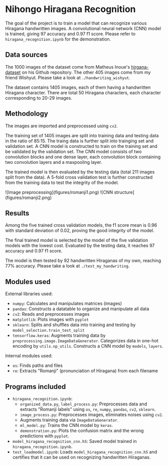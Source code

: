 # Nihongo Hiragana Recognition
The goal of the project is to train a model that can recognize various Hiragana handwritten images. A convolutional neural network (CNN) model is trained, giving $97%$ accuracy and $0.97$ f1 score. Please refer to `hiragana_recognition.ipynb` for the demonstration.


## Data sources
The 1000 images of the dataset come from Matheus Inoue's [hirgana-dataset](https://github.com/inoueMashuu/hiragana-dataset) on his Github repository.
The other 405 images come from my friend Wishyut. Please take a look at `./handwriting_wishyut`.

The dataset contains 1405 images, each of them having a handwritten Hiragana character. There are total 50 Hiragana characters, each character corresponding to 20-29 images.


## Methodology
The images are imported and preprocessed using `cv2`.

The training set of 1405 images are split into training data and testing data in the ratio of 85:15. The traing data is further split into trainging set and validation set. A CNN model is constructed to train on the training set and be validated by the validation set. The CNN model consists of two convolution blocks and one dense layer, each convolution block containing two convolution layers and a maxpooling layer.

The trained model is then evaluated by the testing data (total 211 images split from the data). A 5-fold cross validation test is further constructed from the training data to test the integrity of the model.

<div style="display: flex;">
![Image preprocessing](figures/romanji1.png)
![CNN structure](figures/romanji2.png)
</div>


## Results
Among the five trained cross validation models, the f1 score mean is $0.96$ with standard deviation of $0.02$, proving the good integrity of the model.

The final trained model is selected by the model of the five validation models with the lowest cost. Evaluated by the testing data, it reaches $97%$ accuracy and $0.97$ f1 score.

The model is then tested by 92 handwritten Hiraganas of my own, reaching 77% accuracy. Please take a look at `./test_my_handwriting`.


## Modules used
External libraries used:
* `numpy`: Calculates and manipulates matrices (images)
* `pandas`: Constructs a datatable to organize and manipulate all data
* `cv2`: Reads and preprocesses images
* `matplotlib`: Plots images with `pyplot`
* `sklearn`: Splits and shuffles data into training and testing by `model_selection.train_test_split`
* `tensorflow.keras`: Augments training data by `preprocessing.image.ImageDataGenerator`. Categorizes data in one-hot encoding by `utils.np_utils`. Constructs a CNN model by `models`, `layers`.

Internal modules used:
* `os`: Finds paths and files
* `re`: Extracts "Romanji" (pronunciation of Hiragana) from each filename


## Programs  included
* `hiragana_recognition.ipynb`: 
    * `organized_data.py`, `label_process.py`: Preprocesses data and extracts "Romanji labels" using `os`, `re`, `numpy`, `pandas`, `cv2`, `sklearn`.
    * `image_process.py`: Preprocesses images, eliminates noises using `cv2`.
    * Augments training data via `ImageDataGenerator`.
    * `ml_model.py`: Trains the CNN model by `keras`.
    * `demonstration.py`: Plots the confusion matrix and the wrong predictions with `pyplot`.
* `model_hiragana_recognition_cnn.h5`: Saved model trained in `hiragana_recognition.ipynb`.
* `test_loadmodel.ipynb`: Loads `model_hiragana_recognition_cnn.h5` and certifies that it can be used on recognizing handwritten Hiraganas.
